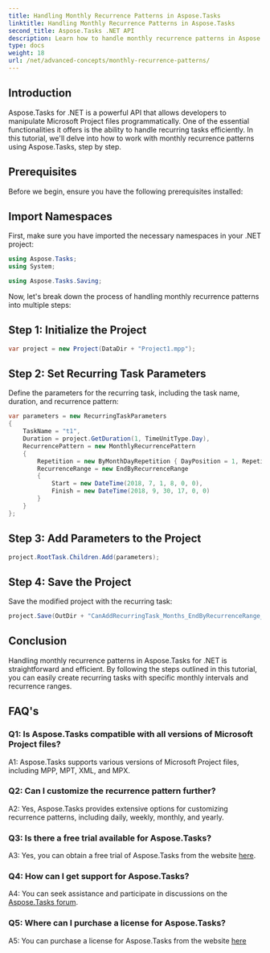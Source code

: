 ```yaml
---
title: Handling Monthly Recurrence Patterns in Aspose.Tasks
linktitle: Handling Monthly Recurrence Patterns in Aspose.Tasks
second_title: Aspose.Tasks .NET API
description: Learn how to handle monthly recurrence patterns in Aspose.Tasks for .NET with this step-by-step tutorial.
type: docs
weight: 18
url: /net/advanced-concepts/monthly-recurrence-patterns/
---
```

## Introduction

Aspose.Tasks for .NET is a powerful API that allows developers to manipulate Microsoft Project files programmatically. One of the essential functionalities it offers is the ability to handle recurring tasks efficiently. In this tutorial, we'll delve into how to work with monthly recurrence patterns using Aspose.Tasks, step by step.

## Prerequisites

Before we begin, ensure you have the following prerequisites installed:

## Import Namespaces

First, make sure you have imported the necessary namespaces in your .NET project:

```csharp
using Aspose.Tasks;
using System;

using Aspose.Tasks.Saving;
```

Now, let's break down the process of handling monthly recurrence patterns into multiple steps:

## Step 1: Initialize the Project

```csharp
var project = new Project(DataDir + "Project1.mpp");
```

## Step 2: Set Recurring Task Parameters

Define the parameters for the recurring task, including the task name, duration, and recurrence pattern:

```csharp
var parameters = new RecurringTaskParameters
{
    TaskName = "t1",
    Duration = project.GetDuration(1, TimeUnitType.Day),
    RecurrencePattern = new MonthlyRecurrencePattern
    {
        Repetition = new ByMonthDayRepetition { DayPosition = 1, RepetitionInterval = 2 },
        RecurrenceRange = new EndByRecurrenceRange
        {
            Start = new DateTime(2018, 7, 1, 8, 0, 0),
            Finish = new DateTime(2018, 9, 30, 17, 0, 0)
        }
    }
};
```

## Step 3: Add Parameters to the Project

```csharp
project.RootTask.Children.Add(parameters);
```

## Step 4: Save the Project

Save the modified project with the recurring task:

```csharp
project.Save(OutDir + "CanAddRecurringTask_Months_EndByRecurrenceRange_Test_out.mpp", SaveFileFormat.Mpp);
```

## Conclusion

Handling monthly recurrence patterns in Aspose.Tasks for .NET is straightforward and efficient. By following the steps outlined in this tutorial, you can easily create recurring tasks with specific monthly intervals and recurrence ranges.

## FAQ's

### Q1: Is Aspose.Tasks compatible with all versions of Microsoft Project files?

A1: Aspose.Tasks supports various versions of Microsoft Project files, including MPP, MPT, XML, and MPX.

### Q2: Can I customize the recurrence pattern further?

A2: Yes, Aspose.Tasks provides extensive options for customizing recurrence patterns, including daily, weekly, monthly, and yearly.

### Q3: Is there a free trial available for Aspose.Tasks?

A3: Yes, you can obtain a free trial of Aspose.Tasks from the website [here](https://releases.aspose.com/).

### Q4: How can I get support for Aspose.Tasks?

A4: You can seek assistance and participate in discussions on the [Aspose.Tasks forum](https://forum.aspose.com/c/tasks/15).

### Q5: Where can I purchase a license for Aspose.Tasks?

A5: You can purchase a license for Aspose.Tasks from the website [here](https://purchase.aspose.com/buy)
